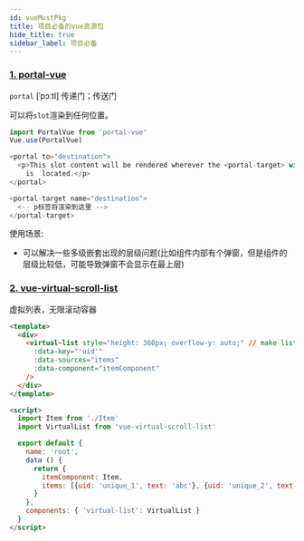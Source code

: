```yaml
---
id: vueMustPkg
title: 项目必备的vue资源包
hide_title: true
sidebar_label: 项目必备
---
```


### [1. portal-vue](https://github.com/LinusBorg/portal-vue)

`portal` [ˈpɔːtl] 传递门；传送门

可以将`slot`渲染到任何位置。

```javascript {9}
import PortalVue from 'portal-vue'
Vue.use(PortalVue)

<portal to="destination">
  <p>This slot content will be rendered wherever the <portal-target> with name 'destination'
    is  located.</p>
</portal>

<portal-target name="destination">
  <-- p标签将渲染到这里 -->
</portal-target>
```

使用场景:

- 可以解决一些多级嵌套出现的层级问题(比如组件内部有个弹窗，但是组件的层级比较低，可能导致弹窗不会显示在最上层)

### [2. vue-virtual-scroll-list](https://github.com/tangbc/vue-virtual-scroll-list)

虚拟列表，无限滚动容器

```html
<template>
  <div>
    <virtual-list style="height: 360px; overflow-y: auto;" // make list scrollable
      :data-key="'uid'"
      :data-sources="items"
      :data-component="itemComponent"
    />
  </div>
</template>

<script>
  import Item from './Item'
  import VirtualList from 'vue-virtual-scroll-list'

  export default {
    name: 'root',
    data () {
      return {
        itemComponent: Item,
        items: [{uid: 'unique_1', text: 'abc'}, {uid: 'unique_2', text: 'xyz'}, ...]
      }
    },
    components: { 'virtual-list': VirtualList }
  }
</script>
```
